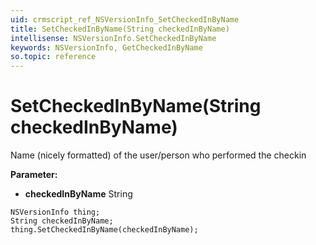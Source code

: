 ```yaml
---
uid: crmscript_ref_NSVersionInfo_SetCheckedInByName
title: SetCheckedInByName(String checkedInByName)
intellisense: NSVersionInfo.SetCheckedInByName
keywords: NSVersionInfo, GetCheckedInByName
so.topic: reference
---
```


# SetCheckedInByName(String checkedInByName)

Name (nicely formatted) of the user/person who performed the checkin

**Parameter:** 
* **checkedInByName** String

```crmscript
NSVersionInfo thing;
String checkedInByName;
thing.SetCheckedInByName(checkedInByName);
```

